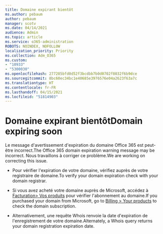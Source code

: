 ```yaml
---
title: Domaine expirant bientôt
ms.author: pebaum
author: pebaum
manager: scotv
ms.date: 04/14/2021
audience: Admin
ms.topic: article
ms.service: o365-administration
ROBOTS: NOINDEX, NOFOLLOW
localization_priority: Priority
ms.collection: Adm_O365
ms.custom:
- "10933"
- "5300030"
ms.openlocfilehash: 277285bfd0d52f3bcdbb7b0d0702f8032f6b9dce
ms.sourcegitcommit: 8bc60ec34bc1e40685e3976576e04a2623f63a7c
ms.translationtype: HT
ms.contentlocale: fr-FR
ms.lasthandoff: 04/15/2021
ms.locfileid: "51814903"
---
```

# <a name="domain-expiring-soon"></a><span data-ttu-id="64d36-102">Domaine expirant bientôt</span><span class="sxs-lookup"><span data-stu-id="64d36-102">Domain expiring soon</span></span>

<span data-ttu-id="64d36-103">Le message d'avertissement d'expiration du domaine Office 365 est peut-être incorrect.</span><span class="sxs-lookup"><span data-stu-id="64d36-103">The Office 365 domain expiration warning message may be incorrect.</span></span> <span data-ttu-id="64d36-104">Nous travaillons à corriger ce problème.</span><span class="sxs-lookup"><span data-stu-id="64d36-104">We are working on correcting this issue.</span></span>

- <span data-ttu-id="64d36-105">Pour vérifier l'expiration de votre domaine, vérifiez auprès de votre registraire de domaine.</span><span class="sxs-lookup"><span data-stu-id="64d36-105">To verify your domain expiration check with your domain registrar.</span></span>

- <span data-ttu-id="64d36-106">Si vous avez acheté votre domaine auprès de Microsoft, accédez à [Facturation> Vos produits](https://admin.microsoft.com/Adminportal/Home?source=applauncher#/subscriptions) pour vérifier l'abonnement au domaine.</span><span class="sxs-lookup"><span data-stu-id="64d36-106">If you purchased your domain from Microsoft, go to [Billing > Your products](https://admin.microsoft.com/Adminportal/Home?source=applauncher#/subscriptions) to check the domain subscription.</span></span>

- <span data-ttu-id="64d36-107">Alternativement, une requête Whois renvoie la date d'expiration de l'enregistrement de votre domaine.</span><span class="sxs-lookup"><span data-stu-id="64d36-107">Alternately, a Whois query returns your domain registration expiration date.</span></span>
